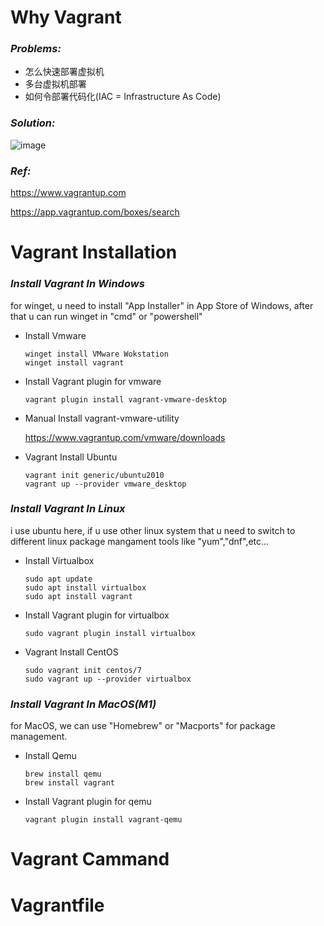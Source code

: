 # Why Vagrant

### *Problems:*
+ 怎么快速部署虚拟机
+ 多台虚拟机部署
+ 如何令部署代码化(IAC = Infrastructure As Code)

### *Solution:*

![image](https://user-images.githubusercontent.com/9009522/172375429-358df76e-3a33-4386-b536-b5d5edaf7f12.png)


### *Ref:*

https://www.vagrantup.com

https://app.vagrantup.com/boxes/search

# Vagrant Installation

### *Install Vagrant In Windows*

for winget, u need to install "App Installer" in App Store of Windows, after that u can run winget in "cmd" or "powershell"

+ Install Vmware
  ```
  winget install VMware Wokstation
  winget install vagrant
  ```
+ Install Vagrant plugin for vmware
  ```
  vagrant plugin install vagrant-vmware-desktop
  ```
+ Manual Install vagrant-vmware-utility

  https://www.vagrantup.com/vmware/downloads
  
+ Vagrant Install Ubuntu
  ```
  vagrant init generic/ubuntu2010
  vagrant up --provider vmware_desktop
  ```


### *Install Vagrant In Linux*
i use ubuntu here, if u use other linux system that u need to switch to different linux package mangament tools like "yum","dnf",etc...

+ Install Virtualbox
  ```
  sudo apt update
  sudo apt install virtualbox
  sudo apt install vagrant
  ```
+ Install Vagrant plugin for virtualbox
  ```
  sudo vagrant plugin install virtualbox
  ```
+ Vagrant Install CentOS
  ```
  sudo vagrant init centos/7
  sudo vagrant up --provider virtualbox
  ```

### *Install Vagrant In MacOS(M1)*
for MacOS, we can use "Homebrew" or "Macports" for package management.

+ Install Qemu
  ```
  brew install qemu
  brew install vagrant
  ```
+ Install Vagrant plugin for qemu
  ```
  vagrant plugin install vagrant-qemu 
  ```
# Vagrant Cammand
# Vagrantfile
